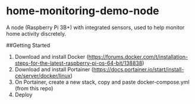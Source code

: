 # home-monitoring-demo-node
A node (Raspberry Pi 3B+) with integrated sensors, used to help monitor home activity discretely. 

##Getting Started
1. Download and install Docker (https://forums.docker.com/t/installation-steps-for-the-latest-raspberry-pi-os-64-bit/138838)
2. Download and install Portainer (https://docs.portainer.io/start/install-ce/server/docker/linux)
3. On Portainer, create a new stack, copy and paste docker-compose.yml (from this repo)
4. Deploy
